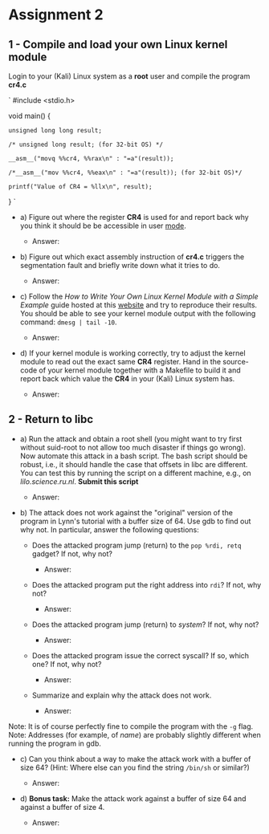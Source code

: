 # Assignment 2

## 1 - Compile and load your own Linux kernel module


Login to your (Kali) Linux system as a **root** user and compile the program **cr4.c**

`
#include <stdio.h>



void main() {

	unsigned long long result;

	/* unsigned long result; (for 32-bit OS) */

	__asm__("movq %%cr4, %%rax\n" : "=a"(result));

	/*__asm__("mov %%cr4, %%eax\n" : "=a"(result)); (for 32-bit OS)*/

	printf("Value of CR4 = %llx\n", result);

}
`




* a) Figure out where the register **CR4** is used for and report back why you think it should be be accessible in user [mode](http://en.wikipedia.org/wiki/Control_register).

	* Answer:

* b) Figure out which exact assembly instruction of **cr4.c** triggers the segmentation fault and briefly write down what it tries to do.
	
	* Answer: 

* c) Follow the *How to Write Your Own Linux Kernel Module with a Simple Example* guide hosted at this [website](http://www.thegeekstuff.com/2013/07/write-linux-kernel-module/) and try to reproduce their results. You should be able to see your kernel module output with the following command: `dmesg | tail -10`.

	* Answer:

* d) If your kernel module is working correctly, try to adjust the kernel module to read out the exact same **CR4** register. Hand in the source-code of your kernel module together with a Makefile to build it and report back which value the **CR4** in your (Kali) Linux system has.

	* Answer:


## 2 - Return to libc

* a) Run the attack and obtain a root shell (you might want to try first without suid-root to not allow too much disaster if things go wrong). Now automate this attack in a bash script. The bash script should be robust, i.e., it should handle the case that offsets in libc are different. You can test this by running the script on a different machine, e.g., on *lilo.science.ru.nl*. **Submit this script**
	
	* Answer:

* b) The attack does not work against the "original" version of the program in Lynn's tutorial with a buffer size of 64. Use gdb to find out why not. In particular, answer the following questions:
	
	* Does the attacked program jump (return) to the `pop %rdi, retq` gadget? If not, why not?

		* Answer:

	* Does the attacked program put the right address into `rdi`? If not, why not?
	
		* Answer:

	* Does the attacked program jump (return) to *system*? If not, why not?
	
		* Answer:

	* Does the attacked program issue the correct syscall? If so, which one? If not, why not?
	
		* Answer:

	* Summarize and explain why the attack does not work.
	
		* Answer:


Note: It is of course perfectly fine to compile the program with the `-g` flag.
Note: Addresses (for example, of *name*) are probably slightly different when running the program in gdb.

* c) Can you think about a way to make the attack work with a buffer of size 64? (Hint: Where else can you find the string `/bin/sh` or similar?)

	* Answer:

* d) **Bonus task:** Make the attack work against a buffer of size 64 and against a buffer of size 4.

	* Answer:							
